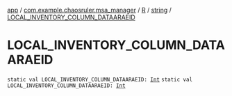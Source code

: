 [app](../../../index.md) / [com.example.chaosruler.msa_manager](../../index.md) / [R](../index.md) / [string](index.md) / [LOCAL_INVENTORY_COLUMN_DATAARAEID](.)

# LOCAL_INVENTORY_COLUMN_DATAARAEID

`static val LOCAL_INVENTORY_COLUMN_DATAARAEID: `[`Int`](https://kotlinlang.org/api/latest/jvm/stdlib/kotlin/-int/index.html)
`static val LOCAL_INVENTORY_COLUMN_DATAARAEID: `[`Int`](https://kotlinlang.org/api/latest/jvm/stdlib/kotlin/-int/index.html)